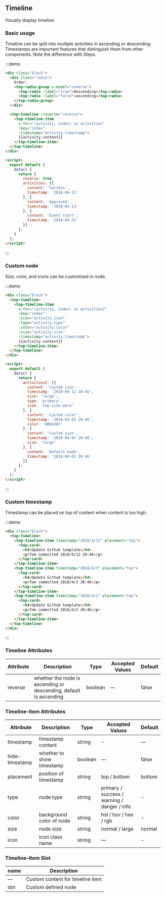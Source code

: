 ## Timeline

Visually display timeline.

### Basic usage

Timeline can be split into multiple activities in ascending or descending. Timestamps are important features that distinguish them from other components. Note the difference with Steps.

:::demo
```html
<div class="block">
  <div class="radio">
    Order: 
    <top-radio-group v-model="reverse">
      <top-radio :label="true">descending</top-radio>
      <top-radio :label="false">ascending</top-radio>
    </top-radio-group>
  </div>

  <top-timeline :reverse="reverse">
    <top-timeline-item
      v-for="(activity, index) in activities"
      :key="index"
      :timestamp="activity.timestamp">
      {{activity.content}}
    </top-timeline-item>
  </top-timeline>
</div>

<script>
  export default {
    data() {
      return {
        reverse: true,
        activities: [{
          content: 'Success',
          timestamp: '2018-04-11'
        }, {
          content: 'Approved',
          timestamp: '2018-04-13'
        }, {
          content: 'Event start',
          timestamp: '2018-04-15'
        }]
      };
    }
  };
</script>
```
:::

### Custom node

Size, color, and icons can be customized in node.

:::demo
```html
<div class="block">
  <top-timeline>
    <top-timeline-item
      v-for="(activity, index) in activities2"
      :key="index"
      :icon="activity.icon"
      :type="activity.type"
      :color="activity.color"
      :size="activity.size"
      :timestamp="activity.timestamp">
      {{activity.content}}
    </top-timeline-item>
  </top-timeline>
</div>

<script>
  export default {
    data() {
      return {
        activities2: [{
          content: 'Custom icon',
          timestamp: '2018-04-12 20:46',
          size: 'large',
          type: 'primary',
          icon: 'top-icon-more'
        }, {
          content: 'Custom color',
          timestamp: '2018-04-03 20:46',
          color: '#0bbd87'
        }, {
          content: 'Custom size',
          timestamp: '2018-04-03 20:46',
          size: 'large'
        }, {
          content: 'Default node',
          timestamp: '2018-04-03 20:46'
        }]
      };
    }
  };
</script>
```
:::

### Custom timestamp

Timestamp can be placed on top of content when content is too high.

:::demo
```html
<div class="block">
  <top-timeline>
    <top-timeline-item timestamp="2018/4/12" placement="top">
      <top-card>
        <h4>Update Github template</h4>
        <p>Tom committed 2018/4/12 20:46</p>
      </top-card>
    </top-timeline-item>
    <top-timeline-item timestamp="2018/4/3" placement="top">
      <top-card>
        <h4>Update Github template</h4>
        <p>Tom committed 2018/4/3 20:46</p>
      </top-card>
    </top-timeline-item>
    <top-timeline-item timestamp="2018/4/2" placement="top">
      <top-card>
        <h4>Update Github template</h4>
        <p>Tom committed 2018/4/2 20:46</p>
      </top-card>
    </top-timeline-item>
  </top-timeline>
</div>
```
:::

### Timeline Attributes
| Attribute      | Description    | Type      | Accepted Values | Default   |
|---------- |-------- |---------- |-------------  |-------- |
| reverse | whether the node is ascending or descending, default is ascending | boolean | — | false |

### Timeline-item Attributes
| Attribute      | Description    | Type      | Accepted Values | Default   |
|---------- |-------- |---------- |-------------  |-------- |
| timestamp     | timestamp content | string  | - | — |
| hide-timestamp  | whether to show timestamp | boolean | — | false |
| placement | position of timestamp | string | top / bottom | bottom |
| type | node type | string | primary / success / warning / danger / info | - |
| color | background color of node | string | hsl / hsv / hex / rgb | - |
| size | node size | string | normal / large | normal |
| icon | icon class name | string | — | - |

### Timeline-Item Slot
| name | Description |
|------|--------|
| — | Custom content for timeline item |
| dot | Custom defined node |
